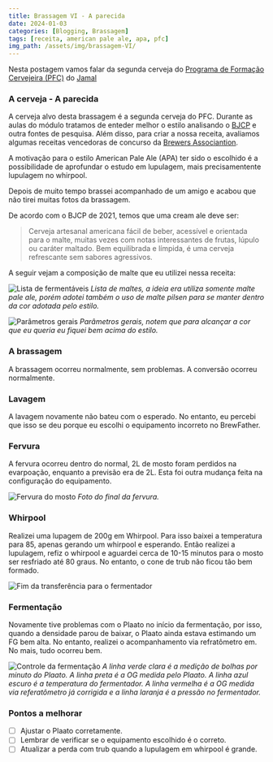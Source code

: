 ```yaml
---
title: Brassagem VI - A parecida
date: 2024-01-03
categories: [Blogging, Brassagem]
tags: [receita, american pale ale, apa, pfc]
img_path: /assets/img/brassagem-VI/
---
```


Nesta postagem vamos falar da segunda cerveja do [Programa de Formação Cervejeira (PFC)](https://beerschool.com.br/programa-de-formacao-cervejeira-beer-school/) do [Jamal](https://www.instagram.com/jamal_awadallak/)

### A cerveja - A parecida

A cerveja alvo desta brassagem é a segunda cerveja do PFC. Durante as aulas do módulo tratamos de enteder melhor o estilo analisando o [BJCP](https://www.bjcp.org/style/2021/18/18B/american-pale-ale/) e outra fontes de pesquisa. Além disso, para criar a nossa receita, avaliamos algumas receitas vencedoras de concurso da [Brewers Associantion](https://www.brewersassociation.org/).

A motivação para o estilo American Pale Ale (APA) ter sido o escolhido é a possibilidade de aprofundar o estudo em lupulagem, mais precisamentente lupulagem no whirpool.

Depois de muito tempo brassei acompanhado de um amigo e acabou que não tirei muitas fotos da brassagem.
 
De acordo com o  BJCP de 2021, temos que uma cream ale deve ser:

>  Cerveja artesanal americana fácil de beber, acessível e orientada para o malte, muitas vezes com notas interessantes de frutas, lúpulo ou caráter maltado. Bem equilibrada e límpida, é uma cerveja refrescante sem sabores agressivos.

A seguir vejam a composição de malte que eu utilizei nessa receita:

![Lista de fermentáveis](fermentaveis.png)
_Lista de maltes, a ideia era utiliza somente malte pale ale, porém adotei também o uso de malte pilsen para se manter dentro da cor adotada pelo estilo._

![Parâmetros gerais](parametros.png)
_Parâmetros gerais, notem que para alcançar a cor que eu queria eu fiquei bem acima do estilo._

### A brassagem

A brassagem ocorreu normalmente, sem problemas.
A conversão ocorreu normalmente. 

### Lavagem

A lavagem novamente não bateu com o esperado. No entanto, eu percebi que isso se deu porque eu escolhi o equipamento incorreto no BrewFather. 

### Fervura

A fervura ocorreu dentro do normal, 2L de mosto foram perdidos na evarpoação, enquanto a previsão era de 2L. Esta foi outra mudança feita na configuração do equipamento.

![Fervura do mosto ](fim_da_fervura.jpg)
_Foto do final da fervura._

### Whirpool

Realizei uma lupagem de 200g em Whirpool. Para isso baixei a temperatura para 85, apenas gerando um whirpool e esperando. Então realizei a lupulagem, refiz o whirpool e aguardei cerca de 10-15 minutos para o mosto ser resfriado até 80 graus. No entanto, o cone de trub não ficou tão bem formado.

![Fim da transferência para o fermentador](whirpool.jpg)


### Fermentação

Novamente tive problemas com o Plaato no início da fermentação, por isso, quando a densidade parou de baixar, o Plaato ainda estava estimando um FG bem alta. No entanto, realizei o acompanhamento via refratômetro em. No mais, tudo ocorreu bem.


![Controle da fermentação](fermentacao.png)
_A linha verde clara é a medição de bolhas por minuto do Plaato. A linha preta é a OG medida pelo Plaato. A linha azul escuro é a temperatura do fermentador. A linha vermelha é a OG medida via referatômetro já corrigida e a linha laranja é a pressão no fermentador._


### Pontos a melhorar

- [ ] Ajustar o Plaato corretamente.
- [ ] Lembrar de verificar se o equipamento escolhido é o correto. 
- [ ] Atualizar a perda com trub quando a lupulagem em whirpool é grande.
